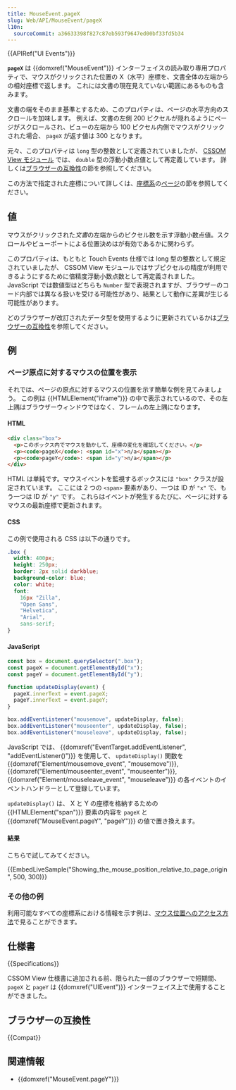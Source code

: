 ```yaml
---
title: MouseEvent.pageX
slug: Web/API/MouseEvent/pageX
l10n:
  sourceCommit: a36633398f827c87eb593f9647ed00bf33fd5b34
---
```


{{APIRef("UI Events")}}

**`pageX`** は {{domxref("MouseEvent")}} インターフェイスの読み取り専用プロパティで、マウスがクリックされた位置の X（水平）座標を、文書全体の左端からの相対座標で返します。
これには文書の現在見えていない範囲にあるものも含みます。

文書の端をそのまま基準とするため、このプロパティは、ページの水平方向のスクロールを加味します。
例えば、文書の左側 200 ピクセルが隠れるようにページがスクロールされ、ビューの左端から 100 ピクセル内側でマウスがクリックされた場合、 `pageX` が返す値は 300 となります。

元々、このプロパティは `long` 型の整数として定義されていましたが、 [CSSOM View モジュール](/ja/docs/Web/CSS/CSSOM_View) では、 `double` 型の浮動小数点値として再定義しています。
詳しくは[ブラウザーの互換性](#ブラウザーの互換性)の節を参照してください。

この方法で指定された座標について詳しくは、[座標系](/ja/docs/Web/CSS/CSSOM_View/Coordinate_systems)の[ページ](/ja/docs/Web/CSS/CSSOM_View/Coordinate_systems#ページ)の節を参照してください。

## 値

マウスがクリックされた*文書*の左端からのピクセル数を示す浮動小数点値。スクロールやビューポートによる位置決めはが有効であるかに関わらず。

このプロパティは、もともと Touch Events 仕様では long 型の整数として規定されていましたが、 CSSOM View モジュールではサブピクセルの精度が利用できるようにするために倍精度浮動小数点数として再定義されました。
JavaScript では数値型はどちらも `Number` 型で表現されますが、ブラウザーのコード内部では異なる扱いを受ける可能性があり、結果として動作に差異が生じる可能性があります。

どのブラウザーが改訂されたデータ型を使用するように更新されているかは[ブラウザーの互換性](#ブラウザーの互換性)を参照してください。

## 例

### ページ原点に対するマウスの位置を表示

それでは、ページの原点に対するマウスの位置を示す簡単な例を見てみましょう。
この例は {{HTMLElement("iframe")}} の中で表示されているので、その左上隅はブラウザーウィンドウではなく、フレームの左上隅になります。

#### HTML

```html
<div class="box">
  <p>このボックス内でマウスを動かして、座標の変化を確認してください。</p>
  <p><code>pageX</code>: <span id="x">n/a</span></p>
  <p><code>pageY</code>: <span id="y">n/a</span></p>
</div>
```

HTML は単純です。マウスイベントを監視するボックスには `"box"` クラスが設定されています。
ここには 2 つの `<span>` 要素があり、一つは ID が `"x"` で、もう一つは ID が `"y"` です。
これらはイベントが発生するたびに、ページに対するマウスの最新座標で更新されます。

#### CSS

この例で使用される CSS は以下の通りです。

```css
.box {
  width: 400px;
  height: 250px;
  border: 2px solid darkblue;
  background-color: blue;
  color: white;
  font:
    16px "Zilla",
    "Open Sans",
    "Helvetica",
    "Arial",
    sans-serif;
}
```

#### JavaScript

```js
const box = document.querySelector(".box");
const pageX = document.getElementById("x");
const pageY = document.getElementById("y");

function updateDisplay(event) {
  pageX.innerText = event.pageX;
  pageY.innerText = event.pageY;
}

box.addEventListener("mousemove", updateDisplay, false);
box.addEventListener("mouseenter", updateDisplay, false);
box.addEventListener("mouseleave", updateDisplay, false);
```

JavaScript では、 {{domxref("EventTarget.addEventListener", "addEventListener()")}} を使用して、 `updateDisplay()` 関数を {{domxref("Element/mousemove_event", "mousemove")}}, {{domxref("Element/mouseenter_event", "mouseenter")}}, {{domxref("Element/mouseleave_event", "mouseleave")}} の各イベントのイベントハンドラーとして登録しています。

`updateDisplay()` は、 X と Y の座標を格納するための {{HTMLElement("span")}} 要素の内容を `pageX` と {{domxref("MouseEvent.pageY", "pageY")}} の値で置き換えます。

#### 結果

こちらで試してみてください。

{{EmbedLiveSample("Showing_the_mouse_position_relative_to_page_origin", 500, 300)}}

### その他の例

利用可能なすべての座標系における情報を示す例は、[マウス位置へのアクセス方法](/ja/docs/Web/CSS/CSSOM_View/Coordinate_systems#例)で見ることができます。

## 仕様書

{{Specifications}}

CSSOM View 仕様書に追加される前、限られた一部のブラウザーで短期間、 `pageX` と `pageY` は {{domxref("UIEvent")}} インターフェイス上で使用することができました。

## ブラウザーの互換性

{{Compat}}

## 関連情報

- {{domxref("MouseEvent.pageY")}}
